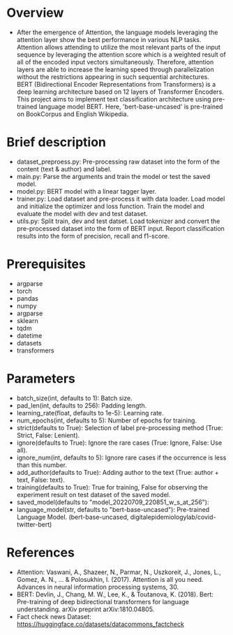 # Overview
- After the emergence of Attention, the language models leveraging the attention layer show the best performance in various NLP tasks. Attention allows attending to utilize the most relevant parts of the input sequence by leveraging the attention score which is a weighted result of all of the encoded input vectors simultaneously. Therefore, attention layers are able to increase the learning speed through parallelization without the restrictions appearing in such sequential architectures. BERT (Bidirectional Encoder Representations from Transformers) is a deep learning architecture based on 12 layers of Transformer Encoders. This project aims to implement text classification architecture using pre-trained language model BERT. Here, 'bert-base-uncased' is pre-trained on BookCorpus and English Wikipedia.


# Brief description
- dataset_preproess.py: Pre-processing raw dataset into the form of the content (text & author) and label.
- main.py: Parse the arguments and train the model or test the saved model.
- model.py: BERT model with a linear tagger layer.
- trainer.py: Load dataset and pre-process it with data loader. Load model and initialize the optimizer and loss function. Train the model and evaluate the model with dev and test dataset.
- utils.py: Split train, dev and test datset. Load tokenizer and convert the pre-processed dataset into the form of BERT input. Report classification results into the form of precision, recall and f1-score.

# Prerequisites
- argparse
- torch
- pandas
- numpy
- argparse
- sklearn
- tqdm
- datetime
- datasets
- transformers

# Parameters
- batch_size(int, defaults to 1): Batch size.
- pad_len(int, defaults to 256): Padding length.
- learning_rate(float, defaults to 1e-5): Learning rate.
- num_epochs(int, defaults to 5): Number of epochs for training.
- strict(defaults to True): Selection of label pre-processing method (True: Strict, False: Lenient).
- ignore(defaults to True): Ignore the rare cases (True: Ignore, False: Use all).
- ignore_num(int, defaults to 5): Ignore rare cases if the occurrence is less than this number.
- add_author(defaults to True): Adding author to the text (True: author + text, False: text).
- training(defaults to True): True for training, False for observing the experiment result on test dataset of the saved model.
- saved_model(defaults to "model_20220709_220851_w_s_at_256"): 
- language_model(str, defaults to "bert-base-uncased"): Pre-trained Language Model. (bert-base-uncased, digitalepidemiologylab/covid-twitter-bert)

# References
- Attention: Vaswani, A., Shazeer, N., Parmar, N., Uszkoreit, J., Jones, L., Gomez, A. N., ... & Polosukhin, I. (2017). Attention is all you need. Advances in neural information processing systems, 30.
- BERT: Devlin, J., Chang, M. W., Lee, K., & Toutanova, K. (2018). Bert: Pre-training of deep bidirectional transformers for language understanding. arXiv preprint arXiv:1810.04805.
- Fact check news Dataset: https://huggingface.co/datasets/datacommons_factcheck
